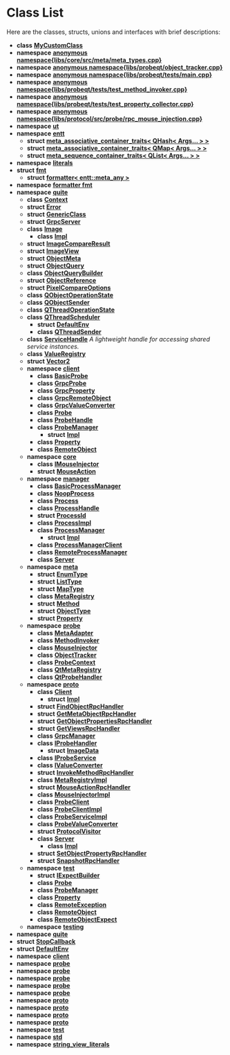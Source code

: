 
# Class List


Here are the classes, structs, unions and interfaces with brief descriptions:

* **class** [**MyCustomClass**](classMyCustomClass.md) 
* **namespace** [**anonymous namespace{libs/core/src/meta/meta\_types.cpp}**](namespace_0d54.md) 
* **namespace** [**anonymous namespace{libs/probeqt/object\_tracker.cpp}**](namespace_0d91.md) 
* **namespace** [**anonymous namespace{libs/probeqt/tests/main.cpp}**](namespace_0d104.md) 
* **namespace** [**anonymous namespace{libs/probeqt/tests/test\_method\_invoker.cpp}**](namespace_0d105.md) 
* **namespace** [**anonymous namespace{libs/probeqt/tests/test\_property\_collector.cpp}**](namespace_0d108.md) 
* **namespace** [**anonymous namespace{libs/protocol/src/probe/rpc\_mouse\_injection.cpp}**](namespace_0d148.md) 
* **namespace** [**ut**](namespaceboost_1_1ut.md) 
* **namespace** [**entt**](namespaceentt.md)     
    * **struct** [**meta\_associative\_container\_traits&lt; QHash&lt; Args... &gt; &gt;**](structentt_1_1meta__associative__container__traits_3_01QHash_3_01Args_8_8_8_01_4_01_4.md) 
    * **struct** [**meta\_associative\_container\_traits&lt; QMap&lt; Args... &gt; &gt;**](structentt_1_1meta__associative__container__traits_3_01QMap_3_01Args_8_8_8_01_4_01_4.md) 
    * **struct** [**meta\_sequence\_container\_traits&lt; QList&lt; Args... &gt; &gt;**](structentt_1_1meta__sequence__container__traits_3_01QList_3_01Args_8_8_8_01_4_01_4.md) 
* **namespace** [**literals**](namespaceentt_1_1literals.md) 
* **struct** [**fmt**](structfmt.md)     
    * **struct** [**formatter&lt; entt::meta\_any &gt;**](structfmt_1_1formatter_3_01entt_1_1meta__any_01_4.md)     
* **namespace** [**formatter fmt**](namespaceformatter_01fmt.md) 
* **namespace** [**quite**](namespacequite.md)     
    * **class** [**Context**](classquite_1_1Context.md)     
    * **struct** [**Error**](structquite_1_1Error.md)     
    * **struct** [**GenericClass**](structquite_1_1GenericClass.md)     
    * **struct** [**GrpcServer**](structquite_1_1GrpcServer.md)     
    * **class** [**Image**](classquite_1_1Image.md)     
        * **class** [**Impl**](classquite_1_1Image_1_1Impl.md)     
    * **struct** [**ImageCompareResult**](structquite_1_1ImageCompareResult.md)     
    * **struct** [**ImageView**](structquite_1_1ImageView.md)     
    * **struct** [**ObjectMeta**](structquite_1_1ObjectMeta.md)     
    * **struct** [**ObjectQuery**](structquite_1_1ObjectQuery.md)     
    * **class** [**ObjectQueryBuilder**](classquite_1_1ObjectQueryBuilder.md)     
    * **struct** [**ObjectReference**](structquite_1_1ObjectReference.md)     
    * **struct** [**PixelCompareOptions**](structquite_1_1PixelCompareOptions.md)     
    * **class** [**QObjectOperationState**](classquite_1_1QObjectOperationState.md)     
    * **class** [**QObjectSender**](classquite_1_1QObjectSender.md)     
    * **class** [**QThreadOperationState**](classquite_1_1QThreadOperationState.md)     
    * **class** [**QThreadScheduler**](classquite_1_1QThreadScheduler.md)     
        * **struct** [**DefaultEnv**](structquite_1_1QThreadScheduler_1_1DefaultEnv.md)     
        * **class** [**QThreadSender**](classquite_1_1QThreadScheduler_1_1QThreadSender.md)     
    * **class** [**ServiceHandle**](classquite_1_1ServiceHandle.md) _A lightweight handle for accessing shared service instances._     
    * **class** [**ValueRegistry**](classquite_1_1ValueRegistry.md)     
    * **struct** [**Vector2**](structquite_1_1Vector2.md)     
    * **namespace** [**client**](namespacequite_1_1client.md)     
        * **class** [**BasicProbe**](classquite_1_1client_1_1BasicProbe.md)     
        * **class** [**GrpcProbe**](classquite_1_1client_1_1GrpcProbe.md)     
        * **class** [**GrpcProperty**](classquite_1_1client_1_1GrpcProperty.md)     
        * **class** [**GrpcRemoteObject**](classquite_1_1client_1_1GrpcRemoteObject.md)     
        * **class** [**GrpcValueConverter**](classquite_1_1client_1_1GrpcValueConverter.md)     
        * **class** [**Probe**](classquite_1_1client_1_1Probe.md)     
        * **class** [**ProbeHandle**](classquite_1_1client_1_1ProbeHandle.md)     
        * **class** [**ProbeManager**](classquite_1_1client_1_1ProbeManager.md)     
            * **struct** [**Impl**](structquite_1_1client_1_1ProbeManager_1_1Impl.md) 
        * **class** [**Property**](classquite_1_1client_1_1Property.md)     
        * **class** [**RemoteObject**](classquite_1_1client_1_1RemoteObject.md)     
    * **namespace** [**core**](namespacequite_1_1core.md)     
        * **class** [**IMouseInjector**](classquite_1_1core_1_1IMouseInjector.md)     
        * **struct** [**MouseAction**](structquite_1_1core_1_1MouseAction.md)     
    * **namespace** [**manager**](namespacequite_1_1manager.md)     
        * **class** [**BasicProcessManager**](classquite_1_1manager_1_1BasicProcessManager.md)     
        * **class** [**NoopProcess**](classquite_1_1manager_1_1NoopProcess.md)     
        * **class** [**Process**](classquite_1_1manager_1_1Process.md)     
        * **class** [**ProcessHandle**](classquite_1_1manager_1_1ProcessHandle.md)     
        * **struct** [**ProcessId**](structquite_1_1manager_1_1ProcessId.md)     
        * **class** [**ProcessImpl**](classquite_1_1manager_1_1ProcessImpl.md)     
        * **class** [**ProcessManager**](classquite_1_1manager_1_1ProcessManager.md)     
            * **struct** [**Impl**](structquite_1_1manager_1_1ProcessManager_1_1Impl.md)     
        * **class** [**ProcessManagerClient**](classquite_1_1manager_1_1ProcessManagerClient.md)     
        * **class** [**RemoteProcessManager**](classquite_1_1manager_1_1RemoteProcessManager.md)     
        * **class** [**Server**](classquite_1_1manager_1_1Server.md)     
    * **namespace** [**meta**](namespacequite_1_1meta.md)     
        * **struct** [**EnumType**](structquite_1_1meta_1_1EnumType.md)     
        * **struct** [**ListType**](structquite_1_1meta_1_1ListType.md)     
        * **struct** [**MapType**](structquite_1_1meta_1_1MapType.md)     
        * **class** [**MetaRegistry**](classquite_1_1meta_1_1MetaRegistry.md)     
        * **struct** [**Method**](structquite_1_1meta_1_1Method.md)     
        * **struct** [**ObjectType**](structquite_1_1meta_1_1ObjectType.md)     
        * **struct** [**Property**](structquite_1_1meta_1_1Property.md)     
    * **namespace** [**probe**](namespacequite_1_1probe.md)     
        * **class** [**MetaAdapter**](classquite_1_1probe_1_1MetaAdapter.md)     
        * **class** [**MethodInvoker**](classquite_1_1probe_1_1MethodInvoker.md)     
        * **class** [**MouseInjector**](classquite_1_1probe_1_1MouseInjector.md)     
        * **class** [**ObjectTracker**](classquite_1_1probe_1_1ObjectTracker.md)     
        * **class** [**ProbeContext**](classquite_1_1probe_1_1ProbeContext.md)     
        * **class** [**QtMetaRegistry**](classquite_1_1probe_1_1QtMetaRegistry.md)     
        * **class** [**QtProbeHandler**](classquite_1_1probe_1_1QtProbeHandler.md)     
    * **namespace** [**proto**](namespacequite_1_1proto.md)     
        * **class** [**Client**](classquite_1_1proto_1_1Client.md)     
            * **struct** [**Impl**](structquite_1_1proto_1_1Client_1_1Impl.md)     
        * **struct** [**FindObjectRpcHandler**](structquite_1_1proto_1_1FindObjectRpcHandler.md)     
        * **struct** [**GetMetaObjectRpcHandler**](structquite_1_1proto_1_1GetMetaObjectRpcHandler.md)     
        * **struct** [**GetObjectPropertiesRpcHandler**](structquite_1_1proto_1_1GetObjectPropertiesRpcHandler.md)     
        * **struct** [**GetViewsRpcHandler**](structquite_1_1proto_1_1GetViewsRpcHandler.md)     
        * **class** [**GrpcManager**](classquite_1_1proto_1_1GrpcManager.md)     
        * **class** [**IProbeHandler**](classquite_1_1proto_1_1IProbeHandler.md)     
            * **struct** [**ImageData**](structquite_1_1proto_1_1IProbeHandler_1_1ImageData.md)     
        * **class** [**IProbeService**](classquite_1_1proto_1_1IProbeService.md)     
        * **class** [**IValueConverter**](classquite_1_1proto_1_1IValueConverter.md)     
        * **struct** [**InvokeMethodRpcHandler**](structquite_1_1proto_1_1InvokeMethodRpcHandler.md)     
        * **class** [**MetaRegistryImpl**](classquite_1_1proto_1_1MetaRegistryImpl.md)     
        * **struct** [**MouseActionRpcHandler**](structquite_1_1proto_1_1MouseActionRpcHandler.md)     
        * **class** [**MouseInjectorImpl**](classquite_1_1proto_1_1MouseInjectorImpl.md)     
        * **class** [**ProbeClient**](classquite_1_1proto_1_1ProbeClient.md)     
        * **class** [**ProbeClientImpl**](classquite_1_1proto_1_1ProbeClientImpl.md)     
        * **class** [**ProbeServiceImpl**](classquite_1_1proto_1_1ProbeServiceImpl.md)     
        * **class** [**ProbeValueConverter**](classquite_1_1proto_1_1ProbeValueConverter.md)     
        * **struct** [**ProtocolVisitor**](structquite_1_1proto_1_1ProtocolVisitor.md)     
        * **class** [**Server**](classquite_1_1proto_1_1Server.md)     
            * **class** [**Impl**](classquite_1_1proto_1_1Server_1_1Impl.md)     
        * **struct** [**SetObjectPropertyRpcHandler**](structquite_1_1proto_1_1SetObjectPropertyRpcHandler.md)     
        * **struct** [**SnapshotRpcHandler**](structquite_1_1proto_1_1SnapshotRpcHandler.md)     
    * **namespace** [**test**](namespacequite_1_1test.md)     
        * **struct** [**IExpectBuilder**](structquite_1_1test_1_1IExpectBuilder.md)     
        * **class** [**Probe**](classquite_1_1test_1_1Probe.md)     
        * **class** [**ProbeManager**](classquite_1_1test_1_1ProbeManager.md)     
        * **class** [**Property**](classquite_1_1test_1_1Property.md)     
        * **class** [**RemoteException**](classquite_1_1test_1_1RemoteException.md)     
        * **class** [**RemoteObject**](classquite_1_1test_1_1RemoteObject.md)     
        * **class** [**RemoteObjectExpect**](classquite_1_1test_1_1RemoteObjectExpect.md)     
    * **namespace** [**testing**](namespacequite_1_1testing.md)     
* **namespace** [**quite**](namespacequite_1_1_0d52.md) 
* **struct** [**StopCallback**](structquite_1_1QObjectOperationState_1_1StopCallback.md)     
* **struct** [**DefaultEnv**](structquite_1_1QObjectSender_1_1DefaultEnv.md)     
* **namespace** [**client**](namespacequite_1_1client_1_1_0d26.md) 
* **namespace** [**probe**](namespacequite_1_1probe_1_1_0d112.md) 
* **namespace** [**probe**](namespacequite_1_1probe_1_1_0d89.md) 
* **namespace** [**probe**](namespacequite_1_1probe_1_1_0d91.md) 
* **namespace** [**probe**](namespacequite_1_1probe_1_1_0d93.md) 
* **namespace** [**probe**](namespacequite_1_1probe_1_1_0d97.md) 
* **namespace** [**proto**](namespacequite_1_1proto_1_1_0d132.md) 
* **namespace** [**proto**](namespacequite_1_1proto_1_1_0d136.md) 
* **namespace** [**proto**](namespacequite_1_1proto_1_1_0d142.md) 
* **namespace** [**proto**](namespacequite_1_1proto_1_1_0d157.md) 
* **namespace** [**test**](namespacequite_1_1test_1_1_0d173.md) 
* **namespace** [**std**](namespacestd.md) 
* **namespace** [**string\_view\_literals**](namespacestd_1_1literals_1_1string__view__literals.md) 

